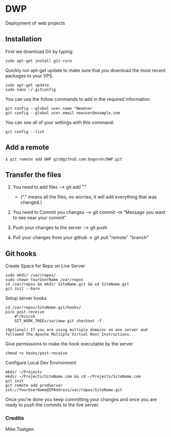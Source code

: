 DWP
===

Deployment of web projects

## Installation
First we download Git by typing:

	sudo apt-get install git-core

Quickly run apt-get update to make sure that you download the most recent packages to your VPS.
	
	sudo apt-get update
	sudo nano ~/.gitconfig
You can use the follow commands to add in the required information.

	git config --global user.name "NewUser
	git config --global user.email newuser@example.com

You can see all of your settings with this command:
	
	git config --list

## Add a remote 

	$ git remote add DWP git@github.com:bogoroh/DWP.git

## Transfer the files
1. You need to add files  —> git add "."

	* (“.” means all the files, no worries, it will add everything that was changed.)

2. You need to Commit you changes –> git commit  -m “Message you want to see near your commit”

3. Push your changes to the server –> git push

4. Pull your changes from your github -> git pull "remote" "branch"


## Git hooks
Create Space for Repo on Live Server

	sudo mkdir /var/repos/ 
	sudo chown YourUserName /var/repos
	cd /var/repos && mkdir SiteName.git && cd SiteName.git
	git init --bare


Setup server hooks

	cd /var/repos/SiteName.git/hooks/
	pico post-receive
		#!/bin/sh
		GIT_WORK_TREE=/var/www git checkout -f

	(Optional) If you are using multiple domains on one server and followed the Apache Multiple Virtual Host Instructions.

Give permissions to make the hook executable by the server

	chmod +x hooks/post-receive


Configure Local Dev Environment
	
	mkdir ~/Projects
	mkdir ~/Projects/SiteName.com && cd ~/Projects/SiteName.com 
	git init
	git remote add prodServer ssh://YourUserName@IPAddress/var/repos/SiteName.git

Once you're done you keep committing your changes and once you are ready to push the commits to the live server.


### Credits
Mike Taatgen